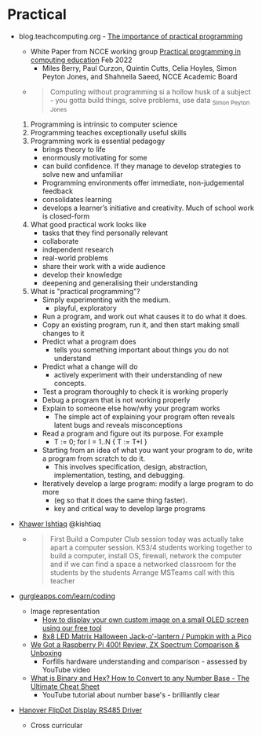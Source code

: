 Practical
=========

* blog.teachcomputing.org - [The importance of practical programming](https://blog.teachcomputing.org/the-importance-of-practical-programming/)
    * White Paper from NCCE working group [Practical programming in computing education](https://static.teachcomputing.org/Practical+Work+in+Computing+Apr+22.pdf) Feb 2022
        * Miles Berry, Paul Curzon, Quintin Cutts, Celia Hoyles, Simon Peyton Jones, and Shahneila Saeed, NCCE Academic Board
    * > Computing without programming si a hollow husk of a subject - you gotta build things, solve problems, use data <sub>Simon Peyton Jones</sub>
    1. Programming is intrinsic to computer science
    2. Programming teaches exceptionally useful skills
    3. Programming work is essential pedagogy
        * brings theory to life
        * enormously motivating for some
        * can build confidence. If they manage to develop strategies to solve new and unfamiliar 
        * Programming environments offer immediate, non-judgemental feedback
        * consolidates learning
        * develops a learner’s initiative and creativity. Much of school work is closed-form
    4. What good practical work looks like
        * tasks that they find personally relevant
        * collaborate
        * independent research
        * real-world problems
        * share their work with a wide audience
        * develop their knowledge
        * deepening and generalising their understanding
    5. What is "practical programming"?
        * Simply experimenting with the medium.
            * playful, exploratory
        * Run a program, and work out what causes it to do what it does. 
        * Copy an existing program, run it, and then start making small changes to it
        * Predict what a program does
            * tells you something important about things you do not understand
        * Predict what a change will do
            * actively experiment with their understanding of new concepts.
        * Test a program thoroughly to check it is working properly
        * Debug a program that is not working properly
        * Explain to someone else how/why your program works
            * The simple act of explaining your program often reveals latent bugs and reveals misconceptions
        * Read a program and figure out its purpose. For example
            * T := 0; for I = 1..N { T := T+I }
        * Starting from an idea of what you want your program to do, write a program from scratch to do it. 
            * This involves specification, design, abstraction, implementation, testing, and debugging.
        * Iteratively develop a large program: modify a large program to do more
            * (eg so that it does the same thing faster). 
            * key and critical way to develop large programs





* [Khawer Ishtiaq](https://twitter.com/kishtiaq/status/1488212414604709890) @kishtiaq
   * > First Build a Computer Club session today was actually take apart a computer session. 
     > KS3/4 students working together to build a computer, install OS, firewall, network the computer and if we can find a space a networked classroom for the students by the students
Arrange MSTeams call with this teacher

* [gurgleapps.com/learn/coding](https://gurgleapps.com/learn/coding)
    * Image representation
        * [How to display your own custom image on a small OLED screen using our free tool](https://gurgleapps.com/learn/projects/how-to-display-your-own-custom-image-on-a-small-oled-screen-using-our-free-tool)
        * [8x8 LED Matrix Halloween Jack-o'-lantern / Pumpkin with a Pico](https://gurgleapps.com/learn/projects/8x8-led-matrix-halloween-jack-o-lantern-pumpkin-project-with-a-pico)
    * [We Got a Raspberry Pi 400! Review, ZX Spectrum Comparison & Unboxing](https://gurgleapps.com/reviews/raspberry-pi/raspberry-pi-400-unboxing-review-and-zx-spectrum-comparison)
        * Forfills hardware understanding and comparison - assessed by YouTube video
    * [What is Binary and Hex? How to Convert to any Number Base - The Ultimate Cheat Sheet](https://gurgleapps.com/learn/mathematics/what-is-binary-and-hexadecimal-how-to-convert-to-any-number-base-the-ultimate-cheat-sheet)
        * YouTube tutorial about number base's - brilliantly clear

* [Hanover FlipDot Display RS485 Driver](https://github.com/tuna-f1sh/node-flipdot)
    * Cross curricular


